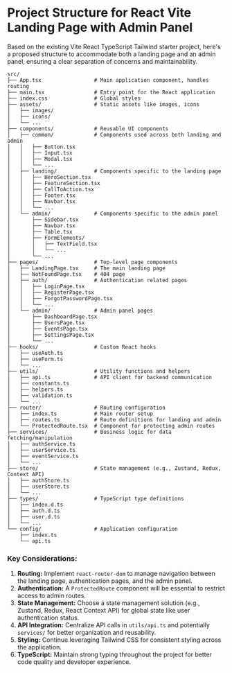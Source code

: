 # Project Structure for React Vite Landing Page with Admin Panel

Based on the existing Vite React TypeScript Tailwind starter project, here's a proposed structure to accommodate both a landing page and an admin panel, ensuring a clear separation of concerns and maintainability.

```
src/
├── App.tsx                 # Main application component, handles routing
├── main.tsx                # Entry point for the React application
├── index.css               # Global styles
├── assets/                 # Static assets like images, icons
│   ├── images/
│   ├── icons/
│   └── ...
├── components/             # Reusable UI components
│   ├── common/             # Components used across both landing and admin
│   │   ├── Button.tsx
│   │   ├── Input.tsx
│   │   ├── Modal.tsx
│   │   └── ...
│   ├── landing/            # Components specific to the landing page
│   │   ├── HeroSection.tsx
│   │   ├── FeatureSection.tsx
│   │   ├── CallToAction.tsx
│   │   ├── Footer.tsx
│   │   ├── Navbar.tsx
│   │   └── ...
│   └── admin/              # Components specific to the admin panel
│       ├── Sidebar.tsx
│       ├── Navbar.tsx
│       ├── Table.tsx
│       ├── FormElements/
│       │   ├── TextField.tsx
│       │   └── ...
│       └── ...
├── pages/                  # Top-level page components
│   ├── LandingPage.tsx     # The main landing page
│   ├── NotFoundPage.tsx    # 404 page
│   ├── auth/               # Authentication related pages
│   │   ├── LoginPage.tsx
│   │   ├── RegisterPage.tsx
│   │   ├── ForgotPasswordPage.tsx
│   │   └── ...
│   └── admin/              # Admin panel pages
│       ├── DashboardPage.tsx
│       ├── UsersPage.tsx
│       ├── EventsPage.tsx
│       ├── SettingsPage.tsx
│       └── ...
├── hooks/                  # Custom React hooks
│   ├── useAuth.ts
│   ├── useForm.ts
│   └── ...
├── utils/                  # Utility functions and helpers
│   ├── api.ts              # API client for backend communication
│   ├── constants.ts
│   ├── helpers.ts
│   ├── validation.ts
│   └── ...
├── router/                 # Routing configuration
│   ├── index.ts            # Main router setup
│   ├── routes.ts           # Route definitions for landing and admin
│   └── ProtectedRoute.tsx  # Component for protecting admin routes
├── services/               # Business logic for data fetching/manipulation
│   ├── authService.ts
│   ├── userService.ts
│   ├── eventService.ts
│   └── ...
├── store/                  # State management (e.g., Zustand, Redux, Context API)
│   ├── authStore.ts
│   ├── userStore.ts
│   └── ...
├── types/                  # TypeScript type definitions
│   ├── index.d.ts
│   ├── auth.d.ts
│   ├── user.d.ts
│   └── ...
└── config/                 # Application configuration
    ├── index.ts
    └── api.ts
```

### Key Considerations:

1.  **Routing:** Implement `react-router-dom` to manage navigation between the landing page, authentication pages, and the admin panel.
2.  **Authentication:** A `ProtectedRoute` component will be essential to restrict access to admin routes.
3.  **State Management:** Choose a state management solution (e.g., Zustand, Redux, React Context API) for global state like user authentication status.
4.  **API Integration:** Centralize API calls in `utils/api.ts` and potentially `services/` for better organization and reusability.
5.  **Styling:** Continue leveraging Tailwind CSS for consistent styling across the application.
6.  **TypeScript:** Maintain strong typing throughout the project for better code quality and developer experience.
